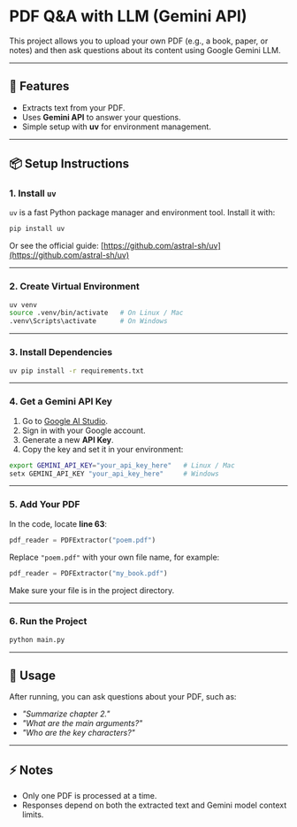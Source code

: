 # PDF Q&A with LLM (Gemini API)

This project allows you to upload your own PDF (e.g., a book, paper, or notes) and then ask questions about its content using Google Gemini LLM.  

---

## 🚀 Features
- Extracts text from your PDF.  
- Uses **Gemini API** to answer your questions.  
- Simple setup with **uv** for environment management.  

---

## 📦 Setup Instructions

### 1. Install `uv`
`uv` is a fast Python package manager and environment tool. Install it with:

```bash
pip install uv
```

Or see the official guide: [https://github.com/astral-sh/uv](https://github.com/astral-sh/uv)

---

### 2. Create Virtual Environment
```bash
uv venv
source .venv/bin/activate   # On Linux / Mac
.venv\Scripts\activate      # On Windows
```

---

### 3. Install Dependencies
```bash
uv pip install -r requirements.txt
```

---

### 4. Get a Gemini API Key
1. Go to [Google AI Studio](https://aistudio.google.com/).  
2. Sign in with your Google account.  
3. Generate a new **API Key**.  
4. Copy the key and set it in your environment:

```bash
export GEMINI_API_KEY="your_api_key_here"   # Linux / Mac
setx GEMINI_API_KEY "your_api_key_here"     # Windows
```

---

### 5. Add Your PDF
In the code, locate **line 63**:

```python
pdf_reader = PDFExtractor("poem.pdf")
```

Replace `"poem.pdf"` with your own file name, for example:

```python
pdf_reader = PDFExtractor("my_book.pdf")
```

Make sure your file is in the project directory.  

---

### 6. Run the Project
```bash
python main.py
```

---

## 📝 Usage
After running, you can ask questions about your PDF, such as:  
- *"Summarize chapter 2."*  
- *"What are the main arguments?"*  
- *"Who are the key characters?"*  

---

## ⚡ Notes
- Only one PDF is processed at a time.  
- Responses depend on both the extracted text and Gemini model context limits.  
